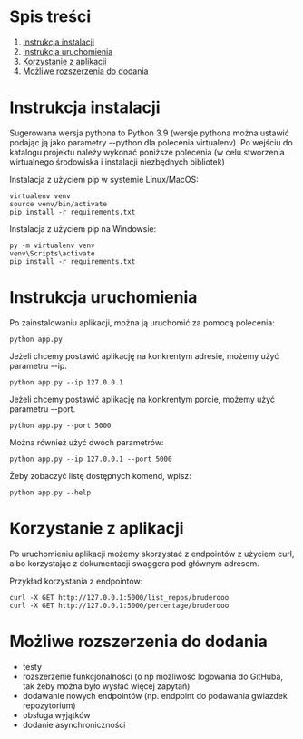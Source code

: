 # Spis treści #

1. [Instrukcja instalacji](#instrukcja-instalacji)
2. [Instrukcja uruchomienia](#instrukcja-uruchomienia)
3. [Korzystanie z aplikacji](#korzystanie-z-aplikacji)
4. [Możliwe rozszerzenia do dodania](#moliwe-rozszerzenia-do-dodania)

<a name="instrukcja-instalacji"></a>

# Instrukcja instalacji # 

Sugerowana wersja pythona to Python 3.9 (wersje pythona można ustawić podając ją jako parametry --python dla polecenia
virtualenv). Po wejściu do katalogu projektu należy wykonać poniższe polecenia (w celu stworzenia wirtualnego środowiska
i instalacji niezbędnych bibliotek)

Instalacja z użyciem pip w systemie Linux/MacOS:

```shell
virtualenv venv
source venv/bin/activate
pip install -r requirements.txt
```

Instalacja z użyciem pip na Windowsie:

```commandline
py -m virtualenv venv
venv\Scripts\activate
pip install -r requirements.txt
```

<a name="instrukcja-uruchomienia"></a>

# Instrukcja uruchomienia #

Po zainstalowaniu aplikacji, można ją uruchomić za pomocą polecenia:

```commandline
python app.py
```

Jeżeli chcemy postawić aplikację na konkrentym adresie, możemy użyć parametru --ip.

```commandline
python app.py --ip 127.0.0.1
```

Jeżeli chcemy postawić aplikację na konkrentym porcie, możemy użyć parametru --port.

```commandline
python app.py --port 5000
```

Można również użyć dwóch parametrów:

```commandline
python app.py --ip 127.0.0.1 --port 5000
```

Żeby zobaczyć listę dostępnych komend, wpisz:

```commandline
python app.py --help
```

<a name="korzystanie-z-aplikacji"></a>

# Korzystanie z aplikacji #

Po uruchomieniu aplikacji możemy skorzystać z endpointów z użyciem curl, albo korzystając z dokumentacji swaggera pod
głównym adresem.

Przykład korzystania z endpointów:

```commandline
curl -X GET http://127.0.0.1:5000/list_repos/bruderooo
curl -X GET http://127.0.0.1:5000/percentage/bruderooo
```

<a name="moliwe-rozszerzenia-do-dodania"></a>

# Możliwe rozszerzenia do dodania #

* testy
* rozszerzenie funkcjonalności (o np możliwość logowania do GitHuba, tak żeby można było wysłać więcej zapytań)
* dodawanie nowych endpointów (np. endpoint do podawania gwiazdek repozytorium)
* obsługa wyjątków
* dodanie asynchroniczności
